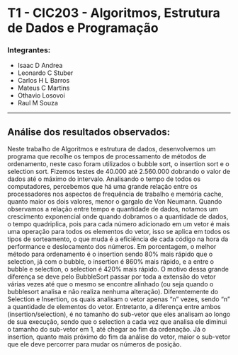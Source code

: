 # T1 - CIC203 - Algoritmos, Estrutura de Dados e Programação
### Integrantes:
* Isaac D Andrea
* Leonardo C Stuber
* Carlos H L Barros
* Mateus C Martins
* Othavio Losovoi
* Raul M Souza

---

## Análise dos resultados observados:
 Neste trabalho de Algoritmos e estrutura de dados, desenvolvemos um programa que recolhe os tempos de processamento de métodos de ordenamento, neste caso foram utilizados o bubble sort, o insertion sort e o selection sort. Fizemos testes de 40.000 até 2.560.000 dobrando o valor de dados até o máximo do intervalo. Analisando o tempo de todos os computadores, percebemos que há uma grande relação entre os processadores nos aspectos de frequência de trabalho e memória cache, quanto maior os dois valores, menor o gargalo de Von Neumann. Quando observamos a relação entre tempo e quantidade de dados, notamos um crescimento exponencial onde quando dobramos o a quantidade de dados, o tempo quadriplica, pois para cada número adicionado em um vetor é mais uma operação para todos os elementos do vetor, isso se aplica em todos os tipos de sorteamento, o que muda é a eficiência de cada código na hora da performance e deslocamento dos números. Em porcentagem, o melhor método para ordenamento é o insertion sendo 80% mais rápido que o selection, já com o bubble, o insertion é 860% mais rápido, e a entre o bubble e selection, o selection é 420% mais rápido.
 O motivo dessa grande diferença se deve pelo BubbleSort passar por toda a extensão do vetor várias vezes até que o mesmo se encontre alinhado (ou seja quando o bubblesort analisa e não realiza nenhuma alteração). Diferentemente do Selection e Insertion, os quais analisam o vetor apenas “n” vezes, sendo “n” a quantidade de elementos do vetor. Entretanto, a diferença entre ambos (insertion/selection), é no tamanho do sub-vetor que eles analisam ao longo de sua execução, sendo que o selection a cada vez que analisa ele diminui o tamanho do sub-vetor em 1, até chegar ao fim da ordenação. Já o insertion, quanto mais próximo do fim da análise do vetor, maior o sub-vetor que ele deve percorrer para mudar os números de posição. 